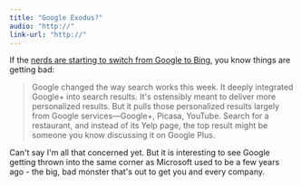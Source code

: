 ```yaml
---
title: "Google Exodus?"
audio: "http://"
link-url: "http://"
---
```

<p>If the <a href="http://gizmodo.com/5875571/google-just-made-bing-the-best-search-engine">nerds are starting to switch from Google to Bing</a>, you know things are getting bad:</p>
<blockquote><p>
  Google changed the way search works this week. It deeply integrated Google+ into search results. It's ostensibly meant to deliver more personalized results. But it pulls those personalized results largely from Google services—Google+, Picasa, YouTube. Search for a restaurant, and instead of its Yelp page, the top result might be someone you know discussing it on Google Plus.
</p></blockquote>
<p>Can't say I'm all that concerned yet. But it is interesting to see Google getting thrown into the same corner as Microsoft used to be a few years ago - the big, bad monster that's out to get you and every company.</p>
